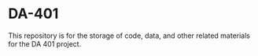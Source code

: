 # DA-401
This repository is for the storage of code, data, and other related materials for the DA 401 project.
